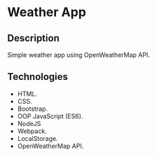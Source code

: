 # Weather App

## Description

Simple weather app using OpenWeatherMap API.

## Technologies

* HTML.
* CSS.
* Bootstrap.
* OOP JavaScript (ES6).
* NodeJS
* Webpack.
* LocalStorage.
* OpenWeatherMap API.
